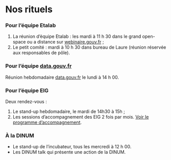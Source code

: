 # Nos rituels

### **Pour l’équipe Etalab**

1. La réunion d’équipe Etalab : les mardi à 11 h 30 dans le grand open-space ou a distance sur [webinaire.gouv.fr](http://webinaire.gouv.fr) ;
2. Le petit comité : mardi à 10 h 30 dans bureau de Laure (réunion réservée aux responsables de pôle).

### **Pour l’équipe** [**data.gouv.fr**](https://www.data.gouv.fr/fr/)

Réunion hebdomadaire [data.gouv.fr](http://data.gouv.fr) le lundi à 14 h 00.

### **Pour l’équipe EIG**

Deux rendez-vous :

1. Le stand-up hebdomadaire, le mardi de 14h30 à 15h ;
2. Les sessions d’accompagnement des EIG 2 fois par mois. [Voir le programme d’accompagnement](https://github.com/entrepreneur-interet-general/eig-link/blob/master/accompagnement.md).

### **À la DINUM**

* Le stand-up de l’incubateur, tous les mercredi à 12 h 00.
* Les DINUM talk qui présente une action de la DINUM.
